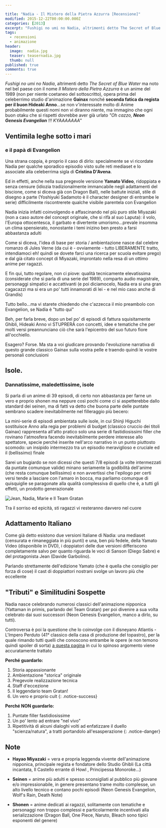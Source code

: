 ```yaml
---

title: "Nadia - Il Mistero della Pietra Azzurra [Recensione]"
modified: 2015-12-22T00:00:00.000Z
categories: [2013]
excerpt: "Fushigi no umi no Nadia, altrimenti detto The Secret of Blue Water ma noto nel bel paese con il nome Il Mistero della Pietra Azzurra, è un anime del 1989..."
tags:
  - recensioni 
  - animazione
header:  
  image:  nadia.jpg
  teaser: teasernadia.jpg
  thumb: null
published: true
comments: true
---
```


_Fushigi no umi no Nadia_, altrimenti detto _The Secret of Blue Water_ ma noto nel bel paese con il nome _Il Mistero della Pietra Azzurra_ è un anime del 1989 (non per niente coetaneo del sottoscritto), opera prima del celeberrimo studio d'animazione **Gainax** nonché **seconda fatica da regista per il buon Hideaki Anno**...se non v'interessate molto di Anime probabilmente questi nomi non vi diranno niente, ma immagino che ogni buon otaku che si rispetti dovrebbe aver già urlato _"Oh cazzo, **Neon Genesis Evangelion** !!! KYAAAAAAA"_

## Ventimila leghe sotto i mari 

### e il papà di Evangelion

Una strana coppia, è proprio il caso di dirlo: specialmente se vi ricordate Nadia per qualche sporadico episodio visto sulle reti mediaset e lo associate alla celeberrima sigla di **Cristina D'Avena**.

Ed in effetti, anche nella sua pregevole versione **Yamato Video**, ridoppiata e senza censure (idiozia tradizionalmente immancabile negli adattamenti del biscione, come si diceva già con Dragon Ball), nelle battute iniziali, stile di disegno a parte (Yoshiyuki Sadamoto è il character designer di entrambe le serie) difficilmente riscontrerete qualche visibile parentela con Evangelion

Nadia inizia infatti coinvolgendo e affascinando nel più puro stile Miyazaki (non a caso autore del concept originale, che si rifà al suo Laputa): il volo, l'Europa ottocentesca, il garbato e divertente umorismo...prevale insomma un clima spensierato, nonostante i temi inizino ben presto a farsi abbastanza adulti

Come si diceva, l'idea di base per storia / ambientazione nasce dal celebre romanzo di Jules Verne (da cui è - ovviamente - tutto LIBERAMENTE tratto, intendiamoci eh! quindi se dovete farci una ricerca per scuola evitare prego) e dal già citato concept di Miyazaki, improntato nella resa di un ottimo anime per ragazzi.

E fin qui, tutto regolare, non ci piove: qualità tecnicamente elevatissima (considerate che si parla di una serie del 1989), comparto audio magistrale, personaggi simpatici e accattivanti  (e poi diciamocelo, Nadia era si una gran cagacazzi ma si era un po' tutti innamorati di lei - e nel mio caso anche di Grandis)

Tutto bello...ma vi starete chiedendo che c'azzecca il mio preambolo con Evangelion, se Nadia è "tutto qui"

Beh, per farla breve, dopo un bel po' di episodi di fattura squisitamente Ghibli, Hideaki Anno vi STUPRERÀ con concetti, idee e tematiche che per molti versi preannunciano ciò che sarà l'epicentro del suo futuro fiore all'occhiello.

Esagero? Forse. Ma sta a voi giudicare provando l'evoluzione narrativa di questo grande classico Gainax sulla vostra pelle e traendo quindi le vostre personali conclusioni

## Isole. 

### Dannatissime, maledettissime, isole

Si parla di un anime di 39 episodi, di certo non abbastanza per farne un vero e proprio shonen ma neppure così pochi come ci si aspetterebbe dallo standard dei seinen, ma di fatti va detto che buona parte delle puntate sembrano scadere inevitabilmente nel filleraggio più becero:

La mini-serie di episodi ambientata sulle isole, in cui Shinji Higuchi sostituisce Anno alla regia per problemi di budget (classico cruccio dei titoli Gainax) rappresenta all'atto pratico solo una serie di fastidiosissimi filler che rovinano l'atmosfera facendo inevitabilmente perdere interesse allo spettatore, specie perché inserite nell'arco narrativo in un punto piuttosto scomodo: un insipido intermezzo tra un episodio meraviglioso e cruciale ed il (bellissimo) finale

Sarei un bugiardo se non dicessi che questi 7/8 episodi (a volte intermezzati da puntate comunque valide) minano seriamente la godibilità dell'anime (che resta comunque bellissimo) e non avvertissi che l'epilogo per certi versi tende a lasciare con l'amaro in bocca, ma parliamo comunque di quisquiglie se paragonate alla qualità complessiva di quello che è, a tutti gli effetti, un prodotto generazionale

![Jean, Nadia, Marie e Il Team Gratan]({{site.baseurl}}/http://www.animeclick.it/prove/serie/Nadia/Nadia5.jpg)

Tra il sorriso ed epicità, sti ragazzi vi resteranno davvero nel cuore

## Adattamento Italiano

Come già detto esistono due versioni Italiane di Nadia: una mediaset (censurata e rimaneggiata in più punti) e una, ben più fedele, della Yamato Video (disponibile in DVD), i doppiatori delle due versioni differiscono completamente salvo per quanto riguarda le voci di Sanson (Diego Sabre) e del protagonista Jean (Davide Garbolino).

Parlando strettamente dell'edizione Yamato (che è quella che consiglio per forza di cose) il cast di doppiattori nostrani svolge un lavoro più che eccellente

## "Tributi" e Similitudini Sospette

Nadia nasce celebrando numerosi classici dell'animazione nipponica (Yattaman in primis, parlando del Team Gratan) per poi divenire a sua volta celebrato dai suoi successori (Neon Genesis Evangelion, manco a dirlo, su tutti).

Controversa è poi la questione che lo coinvolge con il disneyano Atlantis - L'Impero Perduto (41° classico della casa di produzione del topastro), per la quale rimando tutti quelli che conoscono entrambe le opere (e non temono quindi spoiler di sorta) [a questa pagina](http://www.thesecretofbluewater.com/atlantis-i.htm) in cui lo spinoso argomento viene accuratamente trattato

**Perché guardarlo:**
1. Storia appassionante
2. Ambientazione "storica" originale
3. Pregevole realizzazione tecnica
4. Staff d'eccezione
5. Il leggendario team Gratan!
6. Un vero e proprio cult
{: .notice-success}

**Perché NON guardarlo:** 
1. Puntate filler fastidiosissime
2. Un po' lento ad entrare "nel vivo"
3. Ripetitività di alcuni dialoghi volti ad enfatizzare il duello "scienza/natura", a tratti portandolo all'esasperazione
{: .notice-danger}

## Note

- **Hayao Miyazaki** = vera e propria leggenda vivente dell'animazione nipponica, principale regista e fondatore dello Studio Ghibli (La città incantata, Il Castello errante di Howl , Principessa Monoroke...)

- **Seinen** = anime più adulti e spesso sconsigliati al pubblico più giovane e/o impressionabile, in genere presentano trame molto complesse, un alto livello tecnico e contano pochi episodi (Neon Genesis Evangelion, Wolf's Rain, Death Note)

- **Shonen** = anime dedicati ai ragazzi, solitamente con tematiche e personaggi non troppo complessi e particolarmente incentivati alla serializzazione (Dragon Ball, One Piece, Naruto, Bleach sono tipici esponenti del genere)
